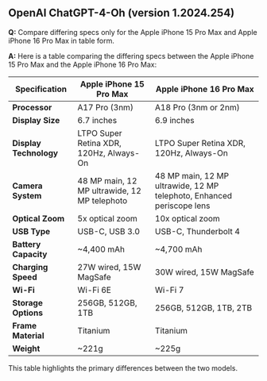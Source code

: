 ## OpenAI ChatGPT-4-Oh (version 1.2024.254)

**Q:** Compare differing specs only for the Apple iPhone 15 Pro Max and Apple iPhone 16 Pro Max in table form.

**A:** Here is a table comparing the differing specs between the Apple iPhone 15 Pro Max and the Apple iPhone 16 Pro Max:

| **Specification**               | **Apple iPhone 15 Pro Max**          | **Apple iPhone 16 Pro Max**             |
|----------------------------------|--------------------------------------|-----------------------------------------|
| **Processor**                    | A17 Pro (3nm)                        | A18 Pro (3nm or 2nm)                   |
| **Display Size**                 | 6.7 inches                           | 6.9 inches                             |
| **Display Technology**           | LTPO Super Retina XDR, 120Hz, Always-On | LTPO Super Retina XDR, 120Hz, Always-On |
| **Camera System**                | 48 MP main, 12 MP ultrawide, 12 MP telephoto | 48 MP main, 12 MP ultrawide, 12 MP telephoto, Enhanced periscope lens |
| **Optical Zoom**                 | 5x optical zoom                      | 10x optical zoom                        |
| **USB Type**                     | USB-C, USB 3.0                       | USB-C, Thunderbolt 4                   |
| **Battery Capacity**             | ~4,400 mAh                           | ~4,700 mAh                             |
| **Charging Speed**               | 27W wired, 15W MagSafe               | 30W wired, 15W MagSafe                 |
| **Wi-Fi**                        | Wi-Fi 6E                             | Wi-Fi 7                                 |
| **Storage Options**              | 256GB, 512GB, 1TB                    | 256GB, 512GB, 1TB, 2TB                 |
| **Frame Material**               | Titanium                             | Titanium                               |
| **Weight**                       | ~221g                                | ~225g                                  |

This table highlights the primary differences between the two models.
